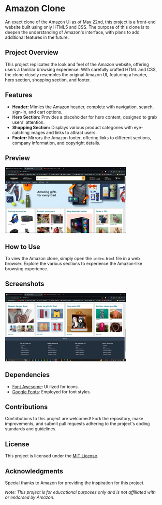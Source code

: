 <!DOCTYPE html>
<html lang="en">
<head>
    <meta charset="UTF-8">
    <meta name="viewport" content="width=device-width, initial-scale=1.0">
    <title>Amazon Clone</title>
</head>
<body>

<h1>Amazon Clone</h1>

<p>An exact clone of the Amazon UI as of May 22nd, this project is a front-end website built using only HTML5 and CSS. The purpose of this clone is to deepen the understanding of Amazon's interface, with plans to add additional features in the future.</p>

<h2>Project Overview</h2>

<p>This project replicates the look and feel of the Amazon website, offering users a familiar browsing experience. With carefully crafted HTML and CSS, the clone closely resembles the original Amazon UI, featuring a header, hero section, shopping section, and footer.</p>

<h2>Features</h2>

<ul>
    <li><strong>Header:</strong> Mimics the Amazon header, complete with navigation, search, sign-in, and cart options.</li>
    <li><strong>Hero Section:</strong> Provides a placeholder for hero content, designed to grab users' attention.</li>
    <li><strong>Shopping Section:</strong> Displays various product categories with eye-catching images and links to attract users.</li>
    <li><strong>Footer:</strong> Mirrors the Amazon footer, offering links to different sections, company information, and copyright details.</li>
</ul>

<h2>Preview</h2>

<img src="output1.PNG" alt="Amazon Clone Preview" width="400">

<h2>How to Use</h2>

<p>To view the Amazon clone, simply open the <code>index.html</code> file in a web browser. Explore the various sections to experience the Amazon-like browsing experience.</p>

<h2>Screenshots</h2>

<img src="output-footer1.PNG" alt="Amazon Clone Screenshot" width="400">

<h2>Dependencies</h2>

<ul>
    <li><a href="https://fontawesome.com/">Font Awesome</a>: Utilized for icons.</li>
    <li><a href="https://fonts.google.com/">Google Fonts</a>: Employed for font styles.</li>
</ul>

<h2>Contributions</h2>

<p>Contributions to this project are welcomed! Fork the repository, make improvements, and submit pull requests adhering to the project's coding standards and guidelines.</p>

<h2>License</h2>

<p>This project is licensed under the <a href="LICENSE">MIT License</a>.</p>

<h2>Acknowledgments</h2>

<p>Special thanks to Amazon for providing the inspiration for this project.</p>

<p><em>Note: This project is for educational purposes only and is not affiliated with or endorsed by Amazon.</em></p>

</body>
</html>
